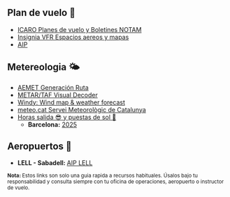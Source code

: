 ## Plan de vuelo 🛫
* <a href="https://notampib.enaire.es/icaro" target="_blank">ICARO Planes de vuelo y Boletines NOTAM</a>
* <a href="https://insignia.enaire.es/" target="_blank">Insignia VFR Espacios aereos y mapas</a>
* <a href="https://aip.enaire.es/AIP/" target="_blank">AIP</a>

## Metereologia 🌤
* <a href="https://ama.aemet.es" target="_blank">AEMET Generación Ruta</a>
* <a href="https://metar-taf.com/" target="_blank">METAR/TAF Visual Decoder</a>
* <a href="https://www.windy.com/" target="_blank">Windy: Wind map & weather forecast</a>
* <a href="https://www.meteo.cat/" target="_blank">meteo.cat Servei Meteorològic de Catalunya</a>
* <a href="https://astronomia.ign.es/hora-salidas-y-puestas-de-sol" target="_blank">Horas salida 😎 y puestas de sol 🌛</a>
  * <strong>Barcelona:</strong> <a href="https://cdn.mitma.gob.es/portal-web-drupal/salidapuestasol/2025/Barcelona-2025.txt" target="_blank">2025</a>

## Aeropuertos 🛬
* <strong>LELL - Sabadell: </strong><a href="https://aip.enaire.es/AIP/#LELL" target="_blank">AIP LELL</a>

<small><strong>Nota: </strong>Estos links son solo una guia rapida a recursos habituales. Úsalos bajo tu responsabilidad y consulta siempre con tu oficina de operaciones, aeropuerto o instructor de vuelo.</small>
